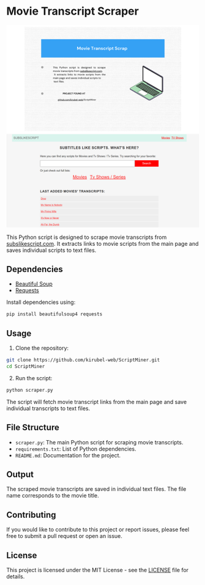 # Movie Transcript Scraper
![Thumbnail](images/Movie_Transcript_Scrap.png)
![Website](images/website.png)

This Python script is designed to scrape movie transcripts from [subslikescript.com](https://subslikescript.com). It extracts links to movie scripts from the main page and saves individual scripts to text files.

## Dependencies

- [Beautiful Soup](https://www.crummy.com/software/BeautifulSoup/)
- [Requests](https://docs.python-requests.org/en/latest/)

Install dependencies using:

```bash
pip install beautifulsoup4 requests
```

## Usage

1. Clone the repository:

```bash
git clone https://github.com/kirubel-web/ScriptMiner.git
cd ScriptMiner
```

2. Run the script:

```bash
python scraper.py
```

The script will fetch movie transcript links from the main page and save individual transcripts to text files.

## File Structure

- `scraper.py`: The main Python script for scraping movie transcripts.
- `requirements.txt`: List of Python dependencies.
- `README.md`: Documentation for the project.

## Output

The scraped movie transcripts are saved in individual text files. The file name corresponds to the movie title.

## Contributing

If you would like to contribute to this project or report issues, please feel free to submit a pull request or open an issue.

## License

This project is licensed under the MIT License - see the [LICENSE](LICENSE) file for details.
